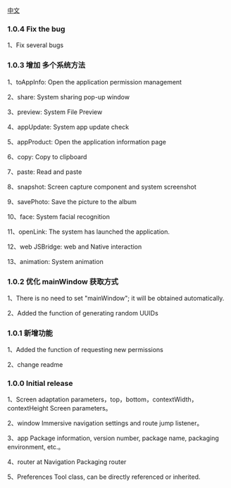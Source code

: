 [中文](CHANGELOG.md)
### 1.0.4 Fix the bug

1、Fix several bugs

### 1.0.3 增加 多个系统方法

1、toAppInfo: Open the application permission management

2、share: System sharing pop-up window

3、preview: System File Preview

4、appUpdate: System app update check

5、appProduct: Open the application information page

6、copy: Copy to clipboard

7、paste: Read and paste

8、snapshot: Screen capture component and system screenshot

9、savePhoto: Save the picture to the album

10、face: System facial recognition

11、openLink: The system has launched the application.

12、web JSBridge: web and Native interaction

13、animation: System animation

### 1.0.2 优化 mainWindow 获取方式

1、There is no need to set "mainWindow"; it will be obtained automatically.

2、Added the function of generating random UUIDs

### 1.0.1 新增功能

1、Added the function of requesting new permissions

2、change readme

### 1.0.0 Initial release

1、Screen adaptation parameters，top，bottom，contextWidth，contextHeight Screen parameters。

2、window Immersive navigation settings and route jump listener。

3、app Package information, version number, package name, packaging environment, etc.。

4、router at Navigation Packaging router 

5、Preferences Tool class, can be directly referenced or inherited.

